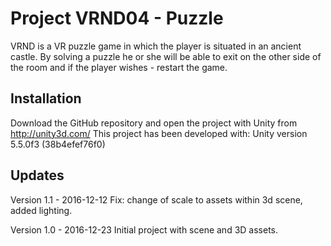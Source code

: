 # Project VRND04 - Puzzle

VRND is a VR puzzle game in which the player is situated in an ancient castle. By solving a puzzle he or she will be able to exit on the other side of the room and if the player wishes - restart the game.


## Installation

Download the GitHub repository and open the project with Unity from http://unity3d.com/
This project has been developed with: Unity version 5.5.0f3 (38b4efef76f0)


## Updates

Version 1.1 - 2016-12-12 Fix: change of scale to assets within 3d scene, added lighting.

Version 1.0 - 2016-12-23 Initial project with scene and 3D assets.
